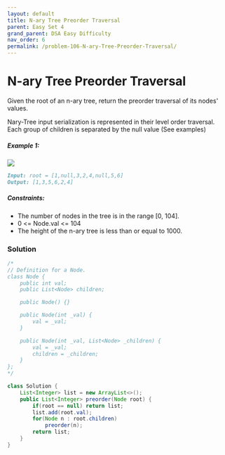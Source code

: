 ```yaml
---
layout: default
title: N-ary Tree Preorder Traversal
parent: Easy Set 4
grand_parent: DSA Easy Difficulty
nav_order: 6
permalink: /problem-106-N-ary-Tree-Preorder-Traversal/
---
```

# N-ary Tree Preorder Traversal

Given the root of an n-ary tree, return the preorder traversal of its nodes' values.

Nary-Tree input serialization is represented in their level order traversal. Each group of children is separated by the null value (See examples)

##### Example 1:
![](../../assets/images/ds/narytreeexample.png)
```markdown
Input: root = [1,null,3,2,4,null,5,6]
Output: [1,3,5,6,2,4]
```
##### Constraints:
* The number of nodes in the tree is in the range [0, 104].
* 0 <= Node.val <= 104
* The height of the n-ary tree is less than or equal to 1000.

### Solution
```java
/*
// Definition for a Node.
class Node {
    public int val;
    public List<Node> children;

    public Node() {}

    public Node(int _val) {
        val = _val;
    }

    public Node(int _val, List<Node> _children) {
        val = _val;
        children = _children;
    }
};
*/

class Solution {
    List<Integer> list = new ArrayList<>();
    public List<Integer> preorder(Node root) {
        if(root == null) return list;
        list.add(root.val);
        for(Node n : root.children)
            preorder(n);
        return list;
    }
}
```


